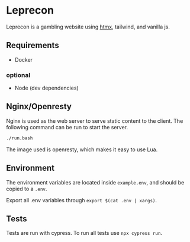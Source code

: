 # Leprecon

Leprecon is a gambling website using [htmx](https://htmx.org/), tailwind, and vanilla js.

## Requirements

- Docker

### optional

- Node (dev dependencies)

## Nginx/Openresty

Nginx is used as the web server to serve static content to the client. The following command can be run to start the server.

```bash
./run.bash
```

The image used is openresty, which makes it easy to use Lua.

## Environment

The environment variables are located inside `example.env`, and should be copied to a `.env`.

Export all .env variables through `export $(cat .env | xargs)`.

## Tests

Tests are run with cypress. To run all tests use `npx cypress run`.

